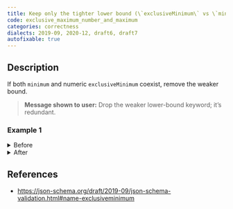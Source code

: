 ```yaml
---
title: Keep only the tighter lower bound (\`exclusiveMinimum\` vs \`minimum\`)
code: exclusive_maximum_number_and_maximum
categories: correctness
dialects: 2019-09, 2020-12, draft6, draft7
autofixable: true
---
```


## Description
If both `minimum` and numeric `exclusiveMinimum` coexist, remove the weaker bound.

> **Message shown to user:**
> Drop the weaker lower-bound keyword; it’s redundant.

### Example 1
<details><summary>Before</summary>

```json
{
  "type": "number",
  "exclusiveMinimum": 10,
  "minimum": 8
}
```
</details>

<details><summary>After</summary>

```json
{
  "type": "number",
  "exclusiveMinimum": 10
}
```
</details>

## References
* <https://json-schema.org/draft/2019-09/json-schema-validation.html#name-exclusiveminimum>

